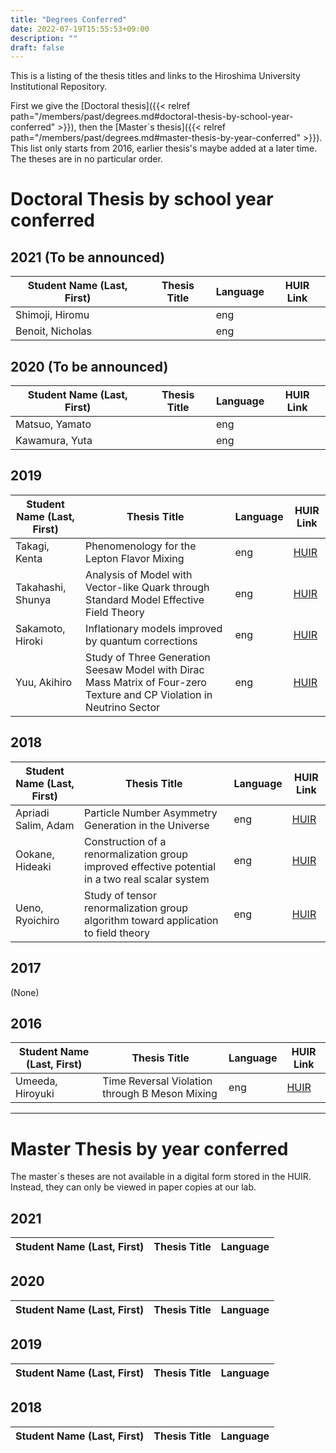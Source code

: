 ```yaml
---
title: "Degrees Conferred"
date: 2022-07-19T15:55:53+09:00
description: ""
draft: false
---
```

<!--
NOTE:
Tilte is displayed as Topic title in Home page and Listing page.
Description is displayed as Short summary in Home page.
This area up to !--more-- is displayed as Summary in listing pages linked from sidebar items.
-->
This is a listing of the thesis titles and links to the Hiroshima University Institutional Repository.
<!--more-->
First we give the [Doctoral thesis]({{< relref path="/members/past/degrees.md#doctoral-thesis-by-school-year-conferred" >}}), then the [Master`s thesis]({{<  relref path="/members/past/degrees.md#master-thesis-by-year-conferred" >}}).
This list only starts from 2016, earlier thesis's maybe added at a later time.
The theses are in no particular order.

# Doctoral Thesis by school year conferred
## 2021 (To be announced)
| Student Name (Last, First) | Thesis Title | Language | HUIR Link |
| ---- | ---- | ---- | ---- |
| Shimoji, Hiromu |  | eng |  |
| Benoit, Nicholas |  | eng |  |

## 2020 (To be announced)
| Student Name (Last, First) | Thesis Title | Language | HUIR Link |
| ---- | ---- | ---- | ---- |
| Matsuo, Yamato |  | eng |  |
| Kawamura, Yuta |  | eng |  |

## 2019
| Student Name (Last, First) | Thesis Title | Language | HUIR Link |
| ---- | ---- | ---- | ---- |
| Takagi, Kenta | Phenomenology for the Lepton Flavor Mixing | eng | [HUIR](https://ir.lib.hiroshima-u.ac.jp/00049445) |
| Takahashi, Shunya | Analysis of Model with Vector-like Quark through Standard Model Effective Field Theory | eng | [HUIR](https://ir.lib.hiroshima-u.ac.jp/00049446) |
| Sakamoto, Hiroki | Inflationary models improved by quantum corrections | eng | [HUIR](https://ir.lib.hiroshima-u.ac.jp/00049444) |
| Yuu, Akihiro | Study of Three Generation Seesaw Model with Dirac Mass Matrix of Four-zero Texture and CP Violation in Neutrino Sector | eng | [HUIR](https://ir.lib.hiroshima-u.ac.jp/00049399) |

## 2018
| Student Name (Last, First) | Thesis Title | Language | HUIR Link |
| ---- | ---- | ---- | ---- |
| Apriadi Salim, Adam | Particle Number Asymmetry Generation in the Universe | eng | [HUIR](https://ir.lib.hiroshima-u.ac.jp/00048348) |
| Ookane, Hideaki | Construction of a renormalization group improved effective potential in a two real scalar system | eng | [HUIR](https://ir.lib.hiroshima-u.ac.jp/00048333) |
| Ueno, Ryoichiro | Study of tensor renormalization group algorithm toward application to field theory | eng | [HUIR](https://ir.lib.hiroshima-u.ac.jp/00048344) |

## 2017
(None)

## 2016
| Student Name (Last, First) | Thesis Title | Language | HUIR Link |
| ---- | ---- | ---- | ---- |
| Umeeda, Hiroyuki | Time Reversal Violation through B Meson Mixing | eng | [HUIR](https://ir.lib.hiroshima-u.ac.jp/00043601) |

---

# Master Thesis by year conferred
The master`s theses are not available in a digital form stored in the HUIR.  Instead, they can only be viewed in paper copies at our lab.
## 2021
| Student Name (Last, First) | Thesis Title | Language |
| ---- | ---- | ---- | 

## 2020
| Student Name (Last, First) | Thesis Title | Language |
| ---- | ---- | ---- |

## 2019
| Student Name (Last, First) | Thesis Title | Language |
| ---- | ---- | ---- |

## 2018
| Student Name (Last, First) | Thesis Title | Language |
| ---- | ---- | ---- |